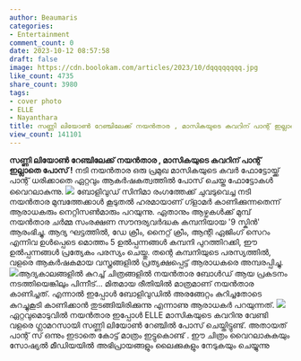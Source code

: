 ```yaml
---
author: Beaumaris
categories:
- Entertainment
comment_count: 0
date: 2023-10-12 08:57:58
draft: false
image: https://cdn.boolokam.com/articles/2023/10/dqqqqqqqq.jpg
like_count: 4735
share_count: 3980
tags:
- cover photo
- ELLE
- Nayanthara
title: സണ്ണി ലിയോൺ റേഞ്ചിലേക്ക് നയൻതാര , മാസികയുടെ കവറിന് പാന്റ് ഇല്ലാതെ പോസ് !
view_count: 141101
---
```


**സണ്ണി ലിയോൺ റേഞ്ചിലേക്ക് നയൻതാര , മാസികയുടെ കവറിന് പാന്റ് ഇല്ലാതെ പോസ് !** നടി നയൻതാര ഒരു പ്രമുഖ മാസികയുടെ കവർ ഫോട്ടോയ്ക്ക് പാന്റ് ധരിക്കാതെ ഏറ്റവും ആകർഷകത്വത്തിൽ പോസ് ചെയ്ത ഫോട്ടോകൾ വൈറലാകുന്നു. ![](https://cdn.boolokam.com/articles/2023/10/dqqqqqqqq.jpg) ബോളിവുഡ് സിനിമാ രംഗത്തേക്ക് ചുവടുവെച്ച നടി നയൻതാര മുമ്പത്തേക്കാൾ കൂടുതൽ ഹരമായാണ് ഗ്ളാമർ കാണിക്കുന്നതെന്ന് ആരാധകരും നെറ്റിസൺമാരും പറയുന്നു. ഏതാനും ആഴ്ചകൾക്ക് മുമ്പ് നയൻതാര ചർമ്മ സംരക്ഷണ സൗന്ദര്യവർദ്ധക കമ്പനിയായ '9 സ്കിൻ' ആരംഭിച്ചു. ആദ്യ ഘട്ടത്തിൽ, ഡേ ക്രീം, നൈറ്റ് ക്രീം, ആന്റി ഏജിംഗ് സെറം എന്നിവ ഉൾപ്പെടെ മൊത്തം 5 ഉൽപ്പന്നങ്ങൾ കമ്പനി പുറത്തിറക്കി, ഈ ഉൽപ്പന്നങ്ങൾ പ്രത്യേകം പരസ്യം ചെയ്തു. തന്റെ കമ്പനിയുടെ പരസ്യത്തിൽ, വളരെ ആകർഷകമായ വസ്ത്രങ്ങളിൽ പ്രത്യക്ഷപ്പെട്ട് ആരാധകരെ അമ്പരപ്പിച്ചു. ![](https://cdn.boolokam.com/articles/2023/10/qqqqqqq.jpg)ആദ്യകാലങ്ങളിൽ കുറച്ച് ചിത്രങ്ങളിൽ നയൻതാര ബോൾഡ് ആയ പ്രകടനം നടത്തിയെങ്കിലും പിന്നീട്... മിതമായ രീതിയിൽ മാത്രമാണ് നയൻതാര കാണിച്ചത്. എന്നാൽ ഇപ്പോൾ ബോളിവുഡിൽ അരങ്ങേറ്റം കുറിച്ചതോടെ കുറച്ചുകൂടി കാണിക്കാൻ തുടങ്ങിയിരിക്കുന്നു എന്നാണു ആരാധകർ പറയുന്നത്. ![](https://cdn.boolokam.com/articles/2023/10/s.jpg)ഏറ്റവുമൊടുവിൽ നയൻതാര ഇപ്പോൾ ELLE മാസികയുടെ കവറിനു വേണ്ടി വളരെ ഗ്ലാമറസായി സണ്ണി ലിയോൺ റേഞ്ചിൽ പോസ് ചെയ്തിട്ടുണ്ട്. അതായത് പാന്റ് സ് ഒന്നും ഇടാതെ കോട്ട് മാത്രം ഇട്ടുകൊണ്ട് . ഈ ചിത്രം വൈറലാകുകയും സോഷ്യൽ മീഡിയയിൽ അഭിപ്രായങ്ങളും ലൈക്കുകളും നേടുകയും ചെയ്യുന്നു